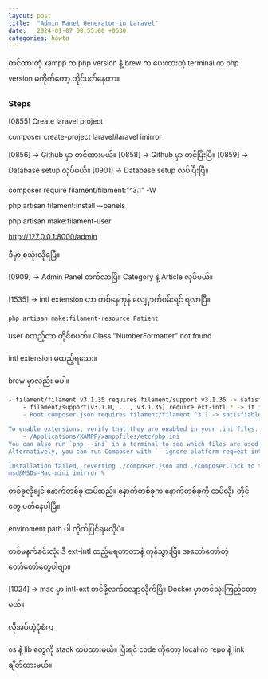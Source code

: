 ```yaml
---
layout: post
title:  "Admin Panel Generator in Laravel"
date:   2024-01-07 08:55:00 +0630
categories: howto
---
```



တင်ထားတဲ့ xampp က php version နဲ့ brew က ပေးထားတဲ့ terminal က php version မကိုက်တော့ တိုင်ပတ်နေတာ။


### Steps

[0855] Create laravel project


composer create-project laravel/laravel imirror


[0856] -> Github မှာ တင်ထားမယ်။
[0858] -> Github မှာ တင်ပြီးပြီ။
[0859] -> Database setup လုပ်မယ်။
[0901] -> Database setup လုပ်ပြီးပြီ။

composer require filament/filament:"^3.1" -W
 
php artisan filament:install --panels

php artisan make:filament-user

http://127.0.0.1:8000/admin

ဒီမှာ စသုံးလို့ရပြီ။

[0909] -> Admin Panel တက်လာပြီ။ Category နဲ့ Article လုပ်မယ်။

[1535] -> intl extension ဟာ တစ်နေကုန် လျေှာက်စမ်းရင် ရလာပြီ။

```bash
php artisan make:filament-resource Patient
```





user စထည့်တာ တိုင်စပတ်။
Class "NumberFormatter" not found

intl extension မထည့်ရသေး။

brew မှာလည်း မပါ။
```bash
- filament/filament v3.1.35 requires filament/support v3.1.35 -> satisfiable by filament/support[v3.1.35].
    - filament/support[v3.1.0, ..., v3.1.35] require ext-intl * -> it is missing from your system. Install or enable PHP's intl extension.
    - Root composer.json requires filament/filament ^3.1 -> satisfiable by filament/filament[v3.1.0, ..., v3.1.35].

To enable extensions, verify that they are enabled in your .ini files:
    - /Applications/XAMPP/xamppfiles/etc/php.ini
You can also run `php --ini` in a terminal to see which files are used by PHP in CLI mode.
Alternatively, you can run Composer with `--ignore-platform-req=ext-intl` to temporarily ignore these required extensions.

Installation failed, reverting ./composer.json and ./composer.lock to their original content.
msd@MSDs-Mac-mini imirror %
```

တစ်ခုလိုချင် နောက်တစ်ခု ထပ်ထည့်။
နောက်တစ်ခုက နောက်တစ်ခုကို ထပ်လို။
တိုင်တွေ ပတ်နေပါပြီ။


enviroment path ပါ လိုက်ပြင်ရမလိုပဲ။

တစ်မနက်ခင်းလုံး ဒီ ext-intl ထည့်မရတာတာနဲ့ ကုန်သွားပြီ။
အတော်တော်တဲ့ တော်တော်တွေပါဗျာ။

[1024] -> mac မှာ intl-ext တင်ဖို့လက်လျော့လိုက်ပြီ။ Docker မှာတင်သုံးကြည့်တော့မယ်။

လိုအပ်တဲ့ပုံစံက

os နဲ့ lib တွေကို stack ထပ်ထားမယ်။
ပြီးရင် code ကိုတော့ local က repo နဲ့ link  ချိတ်ထားမယ်။
